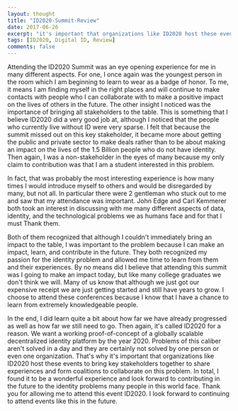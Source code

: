 ```yaml
---
layout: thought
title: "ID2020-Summit-Review"
date: 2017-06-26
excerpt: "it's important that organizations like ID2020 host these events to bring key stakeholders together to share experiences and form coalitions"
tags: [ID2020, Digital ID, Review]
comments: false
---
```


Attending the ID2020 Summit was an eye opening experience for me in many different aspects. For one, I once again was the youngest person in the room which I am beginning to learn to wear as a badge of honor. To me, it means I am finding myself in the right places and will continue to make contacts with people who I can collaborate with to make a positive impact on the lives of others in the future. The other insight I noticed was the importance of bringing all stakeholders to the table. This is something that I believe ID2020 did a very good job at, although I noticed that the people who currently live without ID were very sparse. I felt that because the summit missed out on this key stakeholder, it became more about getting the public and private sector to make deals rather than to be about making an impact on the lives of the 1.5 Billion people who do not have identity. Then again, I was a non-stakeholder in the eyes of many because my only claim to contribution was that I am a student interested in this problem.

In fact, that was probably the most interesting experience is how many times I would introduce myself to others and would be disregarded by many, but not all. In particular there were 2 gentleman who stuck out to me and saw that my attendance was important. John Edge and Carl Kemmerer both took an interest in discussing with me many different aspects of data, identity, and the technological problems we as humans face and for that I must Thank them.

Both of them recognized that although I couldn't immediately bring an impact to the table, I was important to the problem because I can make an impact, learn, and contribute in the future. They both recognized my passion for the identity problem and allowed me time to learn from them and their experiences. By no means did I believe that attending this summit was I going to make an impact today, but like many college graduates we don't think we will. Many of us know that although we just got our expensive receipt we are just getting started and still have years to grow. I choose to attend these conferences because I know that I have a chance to learn from extremely knowledgeable people.

In the end, I did learn quite a bit about how far we have already progressed as well as how far we still need to go. Then again, it's called ID2020 for a reason. We want a working proof-of-concept of a globally scalable decentralized identity platform by the year 2020. Problems of this caliber aren't solved in a day and they are certainly not solved by one person or even one organization. That's why it's important that organizations like ID2020 host these events to bring key stakeholders together to share experiences and form coalitions to collaborate on this problem. In total, I found it to be a wonderful experience and look forward to contributing in the future to the identity problems many people in this world face. Thank you for allowing me to attend this event ID2020. I look forward to continuing to attend events like this in the future.
